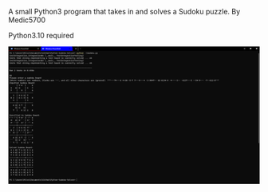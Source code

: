 A small Python3 program that takes in and solves a Sudoku puzzle.
By Medic5700

Python3.10 required

![ScreenShot](ScreenShot.png)
